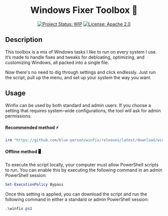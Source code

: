 <div align="center">

# Windows Fixer Toolbox 🔧

[![Project Status: WIP](https://www.repostatus.org/badges/latest/wip.svg)](https://www.repostatus.org/#wip)
[![License: Apache 2.0](https://img.shields.io/badge/License-Apache%202.0-green.svg)](LICENSE)

</div>

## Description
This toolbox is a mix of Windows tasks I like to run on every system I use. It’s made to handle fixes and tweaks for debloating, optimizing, and customizing Windows, all packed into a single file. 

Now there's no need to dig through settings and click endlessly. Just run the script, pull up the menu, and set up your system the way you want.

## Usage
Winfix can be used by both standard and admin users. If you choose a setting that requires system-wide configurations, the tool will ask for admin permissions.

#### Recommended method ⚡

```ps1
irm "https://github.com/blue-person/winfix/releases/latest/download/winfix.ps1" | iex
```

#### Offline method 🖥️

To execute the script locally, your computer must allow PowerShell scripts to run. You can enable this by executing the following command in an admin PowerShell session:

```ps1
Set-ExecutionPolicy Bypass
```

Once this setting is applied, you can download the script and run the following command in either a standard or admin PowerShell session:

```ps1
.\winfix.ps1
```
